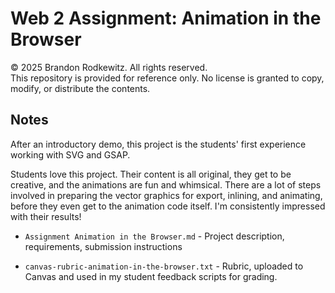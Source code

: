 # Web 2 Assignment: Animation in the Browser

© 2025 Brandon Rodkewitz. All rights reserved.  
This repository is provided for reference only. No license is granted to copy, modify, or distribute the contents.


## Notes

After an introductory demo, this project is the students' first experience working with SVG and GSAP.

Students love this project. Their content is all original, they get to be creative, and the animations are fun and whimsical. There are a lot of steps involved in preparing the vector graphics for export, inlining, and animating, before they even get to the animation code itself. I'm consistently impressed with their results!

- `Assignment Animation in the Browser.md` - Project description, requirements, submission instructions

- `canvas-rubric-animation-in-the-browser.txt` - Rubric, uploaded to Canvas and used in my student feedback scripts for grading.
